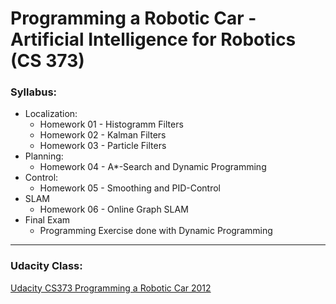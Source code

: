 # Programming a Robotic Car - Artificial Intelligence for Robotics (CS 373)  

### Syllabus:
 * Localization:
 	* Homework 01 - Histogramm Filters
 	* Homework 02 - Kalman Filters
 	* Homework 03 - Particle Filters
 * Planning:
    * Homework 04 - A*-Search and Dynamic Programming
 * Control:
    * Homework 05 - Smoothing and PID-Control
 * SLAM
    * Homework 06 - Online Graph SLAM
 * Final Exam
    * Programming Exercise done with Dynamic Programming
  
* * *
### Udacity Class:  
[Udacity CS373 Programming a Robotic Car 2012](http://www.udacity.com/overview/Course/cs373/CourseRev/feb2012 "Udacity Class")
